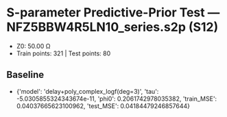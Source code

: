 # S-parameter Predictive-Prior Test — NFZ5BBW4R5LN10_series.s2p (S12)
- Z0: 50.00 Ω
- Train points: 321  |  Test points: 80

## Baseline
- {'model': 'delay+poly_complex_logf(deg=3)', 'tau': -5.0305855324343674e-11, 'phi0': 0.2061742978035382, 'train_MSE': 0.04037665623100962, 'test_MSE': 0.04184479246857644}